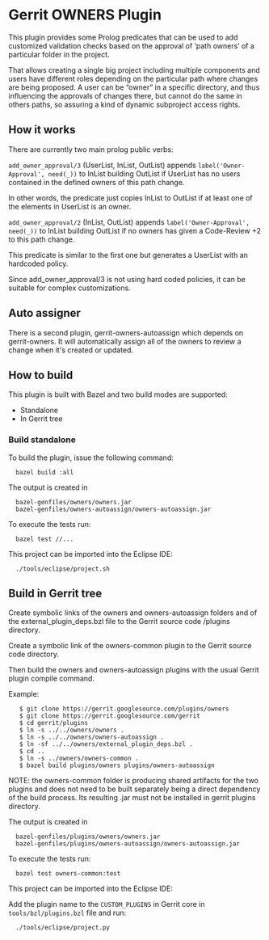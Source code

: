 # Gerrit OWNERS Plugin

This plugin provides some Prolog predicates that can be used to add customized
validation checks based on the approval of ‘path owners’ of a particular folder
in the project.

That allows creating a single big project including multiple components and
users have different roles depending on the particular path where changes are
being proposed. A user can be “owner” in a specific directory, and thus
influencing the approvals of changes there, but cannot do the same in others
paths, so assuring a kind of dynamic subproject access rights.

## How it works

There are currently two main prolog public verbs:

`add_owner_approval/3` (UserList, InList, OutList)
appends `label('Owner-Approval', need(_))` to InList building OutList if
UserList has no users contained in the defined owners of this path change.

In other words, the predicate just copies InList to OutList if at least one of
the elements in UserList is an owner.

`add_owner_approval/2` (InList, OutList)
appends `label('Owner-Approval', need(_))` to InList building OutList if
no owners has given a Code-Review +2  to this path change.

This predicate is similar to the first one but generates a UserList with an
hardcoded policy.

Since add_owner_approval/3 is not using hard coded policies, it can be suitable
for complex customizations.

## Auto assigner

There is a second plugin, gerrit-owners-autoassign which depends on
gerrit-owners. It will automatically assign all of the owners to review a
change when it's created or updated.

## How to build

This plugin is built with Bazel and two build modes are supported:

 * Standalone
 * In Gerrit tree

### Build standalone

To build the plugin, issue the following command:

```
  bazel build :all
```

The output is created in

```
  bazel-genfiles/owners/owners.jar
  bazel-genfiles/owners-autoassign/owners-autoassign.jar

```

To execute the tests run:

```
  bazel test //...
```

This project can be imported into the Eclipse IDE:

```
  ./tools/eclipse/project.sh
```

## Build in Gerrit tree

Create symbolic links of the owners and owners-autoassign folders and of the
external_plugin_deps.bzl file to the Gerrit source code /plugins directory.

Create a symbolic link of the owners-common plugin to the Gerrit source code
directory.

Then build the owners and owners-autoassign plugins with the usual Gerrit
plugin compile command.

Example:

```
   $ git clone https://gerrit.googlesource.com/plugins/owners
   $ git clone https://gerrit.googlesource.com/gerrit
   $ cd gerrit/plugins
   $ ln -s ../../owners/owners .
   $ ln -s ../../owners/owners-autoassign .
   $ ln -sf ../../owners/external_plugin_deps.bzl .
   $ cd ..
   $ ln -s ../owners/owners-common .
   $ bazel build plugins/owners plugins/owners-autoassign
```

NOTE: the owners-common folder is producing shared artifacts for the two plugins
and does not need to be built separately being a direct dependency of the build
process. Its resulting .jar must not be installed in gerrit plugins directory.

The output is created in

```
  bazel-genfiles/plugins/owners/owners.jar
  bazel-genfiles/plugins/owners-autoassign/owners-autoassign.jar
```

To execute the tests run:

```
  bazel test owners-common:test
```

This project can be imported into the Eclipse IDE:

Add the plugin name to the `CUSTOM_PLUGINS` in Gerrit core in
`tools/bzl/plugins.bzl` file and run:

```
  ./tools/eclipse/project.py
```

